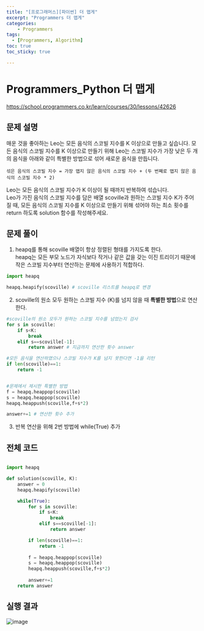 ```yaml
---
title: "[프로그래머스][파이썬] 더 맵게"
excerpt: "Programmers 더 맵게"
categories:
    - Programmers
tags:
  - [Programmers, Algorithm]
toc: true
toc_sticky: true

---
```


# Programmers_Python 더 맵게
https://school.programmers.co.kr/learn/courses/30/lessons/42626


## 문제 설명
매운 것을 좋아하는 Leo는 모든 음식의 스코빌 지수를 K 이상으로 만들고 싶습니다. 모든 음식의 스코빌 지수를 K 이상으로 만들기 위해 Leo는 스코빌 지수가 가장 낮은 두 개의 음식을 아래와 같이 특별한 방법으로 섞어 새로운 음식을 만듭니다.  

```text
섞은 음식의 스코빌 지수 = 가장 맵지 않은 음식의 스코빌 지수 + (두 번째로 맵지 않은 음식의 스코빌 지수 * 2)
```

Leo는 모든 음식의 스코빌 지수가 K 이상이 될 때까지 반복하여 섞습니다.  
Leo가 가진 음식의 스코빌 지수를 담은 배열 scoville과 원하는 스코빌 지수 K가 주어질 때, 모든 음식의 스코빌 지수를 K 이상으로 만들기 위해 섞어야 하는 최소 횟수를 return 하도록 solution 함수를 작성해주세요.

## 문제 풀이

1. heapq를 통해 scoville 배열이 항상 정렬된 형태를 가지도록 한다.  
heapq는 모든 부모 노드가 자식보다 작거나 같은 값을 갖는 이진 트리이기 때문에 작은 스코빌 지수부터 연산하는 문제에 사용하기 적합하다.  

```python
import heapq

heapq.heapify(scoville) # scoville 리스트를 heapq로 변경
```  

2. scoville의 원소 모두 원하는 스코빌 지수 (K)를 넘지 않을 때 **특별한 방법**으로 연산한다.  

```python
#scoville의 원소 모두가 원하는 스코빌 지수를 넘었는지 검사
for s in scoville:
    if s<K:
        break
    elif s==scoville[-1]:
        return answer # 지금까지 연산한 횟수 answer

#모든 음식을 연산하였으나 스코빌 지수가 K를 넘지 못한다면 -1을 리턴
if len(scoville)==1:
    return -1 


#문제에서 제시한 특별한 방법
f = heapq.heappop(scoville)
s = heapq.heappop(scoville)
heapq.heappush(scoville,f+s*2)

answer+=1 # 연산한 횟수 추가
```

3. 반복 연산을 위해 2번 방법에 while(True) 추가

## 전체 코드

```python 

import heapq

def solution(scoville, K):
    answer = 0
    heapq.heapify(scoville)

    while(True):
        for s in scoville:
            if s<K:
                break
            elif s==scoville[-1]:
                return answer

        if len(scoville)==1:
            return -1
        
        f = heapq.heappop(scoville)
        s = heapq.heappop(scoville)
        heapq.heappush(scoville,f+s*2)
        
        answer+=1
    return answer
```

## 실행 결과
![image](https://github.com/ssoxong/coding-test/assets/112956015/1dcba631-4c98-4671-8270-35f0ba9e58a4)